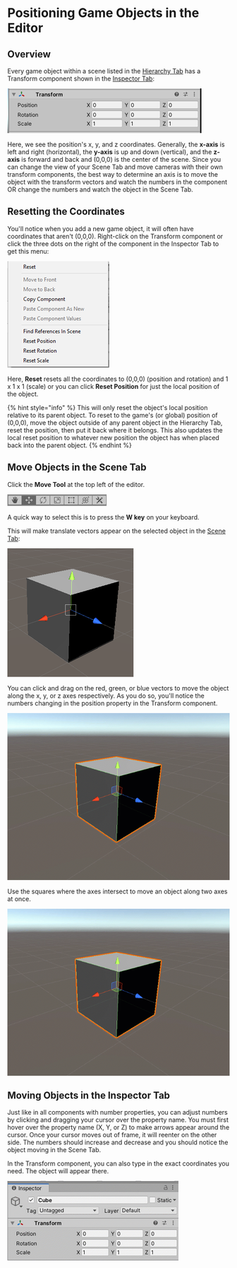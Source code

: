 # Positioning Game Objects in the Editor

## Overview

Every game object within a scene listed in the [Hierarchy Tab](../../the-unity-interface/the-tabs/hierarchy-tab.md) has a Transform component shown in the [Inspector Tab](../../the-unity-interface/the-tabs/inspector-tab.md):

![](../../.gitbook/assets/image%20%28160%29.png)

Here, we see the position's x, y, and z coordinates. Generally, the **x-axis** is left and right \(horizontal\), the **y-axis** is up and down \(vertical\), and the **z-axis** is forward and back and \(0,0,0\) is the center of the scene. Since you can change the view of your Scene Tab and move cameras with their own transform components, the best way to determine an axis is to move the object with the transform vectors and watch the numbers in the component OR change the numbers and watch the object in the Scene Tab.

## Resetting the Coordinates

You'll notice when you add a new game object, it will often have coordinates that aren't \(0,0,0\). Right-click on the Transform component or click the three dots on the right of the component in the Inspector Tab to get this menu:

![](../../.gitbook/assets/image%20%28159%29.png)

Here, **Reset** resets all the coordinates to \(0,0,0\) \(position and rotation\) and 1 x 1 x 1 \(scale\) or you can click **Reset Position** for just the local position of the object.

{% hint style="info" %}
This will only reset the object's local position relative to its parent object. To reset to the game's \(or global\) position of \(0,0,0\), move the object outside of any parent object in the Hierarchy Tab, reset the position, then put it back where it belongs. This also updates the local reset position to whatever new position the object has when placed back into the parent object.
{% endhint %}

## Move Objects in the Scene Tab

Click the **Move Tool** at the top left of the editor.

![](../../.gitbook/assets/image%20%28163%29.png)

A quick way to select this is to press the **W key** on your keyboard.

This will make translate vectors appear on the selected object in the [Scene Tab](../../the-unity-interface/the-tabs/scene-tab.md):

![](../../.gitbook/assets/image%20%28156%29.png)

You can click and drag on the red, green, or blue vectors to move the object along the x, y, or z axes respectively. As you do so, you'll notice the numbers changing in the position property in the Transform component.

![Click and drag an arrow to move thr object along the axis.](../../.gitbook/assets/movetoolhandles_01.gif)

Use the squares where the axes intersect to move an object along two axes at once.

![](../../.gitbook/assets/movetoolhandles_02.gif)

## Moving Objects in the Inspector Tab

Just like in all components with number properties, you can adjust numbers by clicking and dragging your cursor over the property name. You must first hover over the property name \(X, Y, or Z\) to make arrows appear around the cursor. Once your cursor moves out of frame, it will reenter on the other side. The numbers should increase and decrease and you should notice the object moving in the Scene Tab.

In the Transform component, you can also type in the exact coordinates you need. The object will appear there.

![](../../.gitbook/assets/translateinspectortab.gif)



